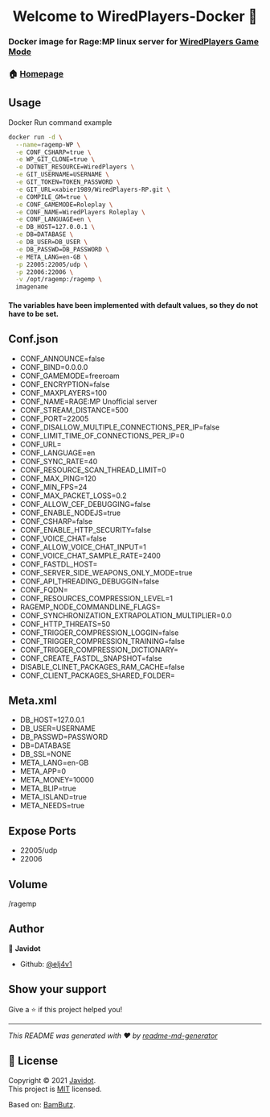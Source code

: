 <h1 align="center">Welcome to WiredPlayers-Docker 👋</h1>
<p>
</p>

### Docker image for Rage:MP linux server for [WiredPlayers Game Mode](https://github.com/xabier1989/WiredPlayers-RP)

### 🏠 [Homepage](https://github.com/elj4v1/WiredPlayers-Docker)

## Usage

Docker Run command example
 

```sh
docker run -d \
  --name=ragemp-WP \
  -e CONF_CSHARP=true \
  -e WP_GIT_CLONE=true \
  -e DOTNET_RESOURCE=WiredPlayers \
  -e GIT_USERNAME=USERNAME \
  -e GIT_TOKEN=TOKEN_PASSWORD \
  -e GIT_URL=xabier1989/WiredPlayers-RP.git \
  -e COMPILE_GM=true \
  -e CONF_GAMEMODE=Roleplay \
  -e CONF_NAME=WiredPlayers Roleplay \
  -e CONF_LANGUAGE=en \
  -e DB_HOST=127.0.0.1 \
  -e DB=DATABASE \
  -e DB_USER=DB_USER \
  -e DB_PASSWD=DB_PASSWORD \
  -e META_LANG=en-GB \
  -p 22005:22005/udp \
  -p 22006:22006 \
  -v /opt/ragemp:/ragemp \
  imagename
```


<h4>The variables have been implemented with default values, so they do not have to be set.</h4>

## Conf.json

- CONF_ANNOUNCE=false
- CONF_BIND=0.0.0.0
- CONF_GAMEMODE=freeroam
- CONF_ENCRYPTION=false
- CONF_MAXPLAYERS=100
- CONF_NAME=RAGE:MP Unofficial server
- CONF_STREAM_DISTANCE=500
- CONF_PORT=22005
- CONF_DISALLOW_MULTIPLE_CONNECTIONS_PER_IP=false
- CONF_LIMIT_TIME_OF_CONNECTIONS_PER_IP=0
- CONF_URL=
- CONF_LANGUAGE=en
- CONF_SYNC_RATE=40
- CONF_RESOURCE_SCAN_THREAD_LIMIT=0
- CONF_MAX_PING=120
- CONF_MIN_FPS=24
- CONF_MAX_PACKET_LOSS=0.2
- CONF_ALLOW_CEF_DEBUGGING=false
- CONF_ENABLE_NODEJS=true
- CONF_CSHARP=false
- CONF_ENABLE_HTTP_SECURITY=false
- CONF_VOICE_CHAT=false
- CONF_ALLOW_VOICE_CHAT_INPUT=1
- CONF_VOICE_CHAT_SAMPLE_RATE=2400
- CONF_FASTDL_HOST=
- CONF_SERVER_SIDE_WEAPONS_ONLY_MODE=true
- CONF_API_THREADING_DEBUGGIN=false
- CONF_FQDN=
- CONF_RESOURCES_COMPRESSION_LEVEL=1
- RAGEMP_NODE_COMMANDLINE_FLAGS=
- CONF_SYNCHRONIZATION_EXTRAPOLATION_MULTIPLIER=0.0
- CONF_HTTP_THREATS=50
- CONF_TRIGGER_COMPRESSION_LOGGIN=false
- CONF_TRIGGER_COMPRESSION_TRAINING=false
- CONF_TRIGGER_COMPRESSION_DICTIONARY=
- CONF_CREATE_FASTDL_SNAPSHOT=false
- DISABLE_CLINET_PACKAGES_RAM_CACHE=false
- CONF_CLIENT_PACKAGES_SHARED_FOLDER=

## Meta.xml

- DB_HOST=127.0.0.1
- DB_USER=USERNAME
- DB_PASSWD=PASSWORD
- DB=DATABASE
- DB_SSL=NONE
- META_LANG=en-GB
- META_APP=0
- META_MONEY=10000
- META_BLIP=true
- META_ISLAND=true
- META_NEEDS=true

## Expose Ports

- 22005/udp
- 22006

## Volume

/ragemp

## Author

👤 **Javidot**

* Github: [@elj4v1](https://github.com/elj4v1)

## Show your support

Give a ⭐ if this project helped you!

***
_This README was generated with ❤️ by [readme-md-generator](https://github.com/kefranabg/readme-md-generator)_

## 📝 License

Copyright © 2021 [Javidot](https://github.com/elj4v1).<br />
This project is [MIT](https://github.com/BamButz/docker-ragemp/blob/master/LICENSE) licensed.

Based on: [BamButz](https://github.com/BamButz/docker-ragemp).<br />
